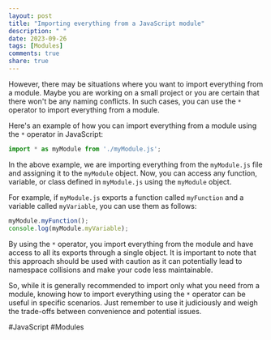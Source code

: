 ```yaml
---
layout: post
title: "Importing everything from a JavaScript module"
description: " "
date: 2023-09-26
tags: [Modules]
comments: true
share: true
---
```


However, there may be situations where you want to import everything from a module. Maybe you are working on a small project or you are certain that there won't be any naming conflicts. In such cases, you can use the `*` operator to import everything from a module.

Here's an example of how you can import everything from a module using the `*` operator in JavaScript:

```javascript
import * as myModule from './myModule.js';
```

In the above example, we are importing everything from the `myModule.js` file and assigning it to the `myModule` object. Now, you can access any function, variable, or class defined in `myModule.js` using the `myModule` object.

For example, if `myModule.js` exports a function called `myFunction` and a variable called `myVariable`, you can use them as follows:

```javascript
myModule.myFunction();
console.log(myModule.myVariable);
```

By using the `*` operator, you import everything from the module and have access to all its exports through a single object. It is important to note that this approach should be used with caution as it can potentially lead to namespace collisions and make your code less maintainable.

So, while it is generally recommended to import only what you need from a module, knowing how to import everything using the `*` operator can be useful in specific scenarios. Just remember to use it judiciously and weigh the trade-offs between convenience and potential issues.

#JavaScript #Modules